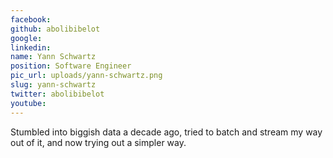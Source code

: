 ```yaml
---
facebook: 
github: abolibibelot
google: 
linkedin: 
name: Yann Schwartz
position: Software Engineer
pic_url: uploads/yann-schwartz.png
slug: yann-schwartz
twitter: abolibibelot
youtube: 
---
```

<p>Stumbled into biggish data a decade ago, tried to batch and stream my way out of it, and now trying out a simpler way.</p>
